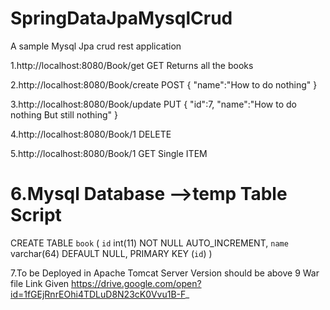 # SpringDataJpaMysqlCrud
A sample Mysql Jpa crud rest application

1.http://localhost:8080/Book/get    GET
Returns all the books


2.http://localhost:8080/Book/create POST
{
	"name":"How to do nothing"
}


3.http://localhost:8080/Book/update PUT
{
	"id":7,
	"name":"How to do nothing But still nothing"
}


4.http://localhost:8080/Book/1  DELETE


5.http://localhost:8080/Book/1  GET Single ITEM	


6.Mysql Database -->temp
  Table Script
  ============
  CREATE TABLE `book` (
  `id` int(11) NOT NULL AUTO_INCREMENT,
  `name` varchar(64) DEFAULT NULL,
  PRIMARY KEY (`id`)
)


7.To be Deployed in Apache Tomcat Server Version should be above 9 War file Link Given
https://drive.google.com/open?id=1fGEjRnrEOhi4TDLuD8N23cK0Vvu1B-F_
